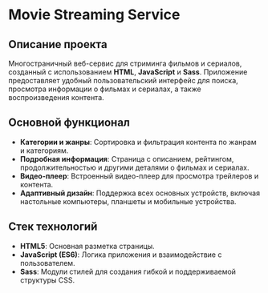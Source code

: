 # Movie Streaming Service

## Описание проекта

Многостраничный веб-сервис для стриминга фильмов и сериалов, созданный с использованием **HTML**, **JavaScript** и **Sass**. Приложение предоставляет удобный пользовательский интерфейс для поиска, просмотра информации о фильмах и сериалах, а также воспроизведения контента.

## Основной функционал

- **Категории и жанры**: Сортировка и фильтрация контента по жанрам и категориям.
- **Подробная информация**: Страница с описанием, рейтингом, продолжительностью и другими деталями о фильмах и сериалах.
- **Видео-плеер**: Встроенный видео-плеер для просмотра трейлеров и контента.
- **Адаптивный дизайн**: Поддержка всех основных устройств, включая настольные компьютеры, планшеты и мобильные устройства.

## Стек технологий

- **HTML5**: Основная разметка страницы.
- **JavaScript (ES6)**: Логика приложения и взаимодействие с пользователем.
- **Sass**: Модули стилей для создания гибкой и поддерживаемой структуры CSS.
